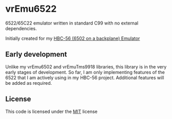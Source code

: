 # vrEmu6522

6522/65C22 emulator written in standard C99 with no external dependencies.

Initially created for my [HBC-56 (6502 on a backplane) Emulator](https://github.com/visrealm/hbc-56)

## Early development

Unlike my vrEmu6502 and vrEmuTms9918 libraries, this library is in the very early stages of development. So far, I am only implementing features of the 6522 that I am actively using in my HBC-56 project. Additional features will be added as required.

## License
This code is licensed under the [MIT](https://opensource.org/licenses/MIT "MIT") license
